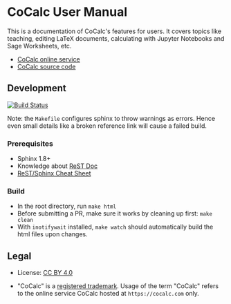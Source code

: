 # CoCalc User Manual

This is a documentation of CoCalc's features for users.
It covers topics like teaching, editing LaTeX documents,
calculating with Jupyter Notebooks and Sage Worksheets, etc.

- [CoCalc online service](https://cocalc.com/)
- [CoCalc source code](https://github.com/sagemathinc/cocalc)

## Development

[![Build Status](https://travis-ci.org/sagemathinc/cocalc-doc.svg?branch=master)](https://travis-ci.org/sagemathinc/cocalc-doc)

Note: the `Makefile` configures sphinx to throw warnings as errors.
Hence even small details like a broken reference link will cause a failed build.

### Prerequisites

- Sphinx 1.8+
- Knowledge about [ReST Doc](http://www.sphinx-doc.org/en/1.8/rest.html)
- [ReST/Sphinx Cheat Sheet](http://docs.sphinxdocs.com/en/latest/cheatsheet.html)

### Build

- In the root directory, run `make html`
- Before submitting a PR, make sure it works by cleaning up first: `make clean`
- With `inotifywait` installed, `make watch` should automatically build the html files upon changes.

## Legal

- License: [CC BY 4.0](LICENSE.txt)

- "CoCalc" is a [registered trademark](http://tsdr.uspto.gov/#caseNumber=87155974&caseType=SERIAL_NO&searchType=statusSearch). Usage of the term "CoCalc" refers to the online service CoCalc hosted at `https://cocalc.com` only.

